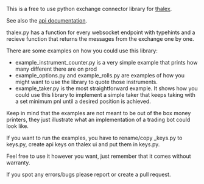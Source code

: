 This is a free to use python exchange connector library for [thalex](https://www.thalex.com).

See also the [api documentation](https://www.thalex.com/docs/).

thalex.py has a function for every websocket endpoint with typehints and a recieve function 
that returns the messages from the exchange one by one.

There are some examples on how you could use this library:
- example_instrument_counter.py is a very simple example that prints how many different there are on prod
- example_options.py and example_rolls.py are examples of how you might want to use the library to
quote those instruments.
- example_taker.py is the most straightforward example. It shows how you could use this library to implement a 
simple taker that keeps taking with a set minimum pnl until a desired position is achieved.

Keep in mind that the examples are not meant to be out of the box money printers, 
they just illustrate what an implementation of a trading bot could look like.

If you want to run the examples, you have to rename/copy _keys.py to keys.py, 
create api keys on thalex ui and put them in keys.py.

Feel free to use it however you want, just remember that it comes without warranty.

If you spot any errors/bugs please report or create a pull request.
